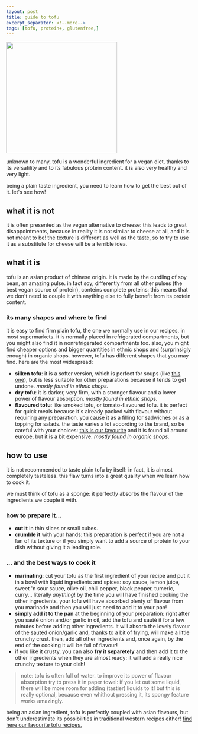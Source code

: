 ```yaml
---
layout: post
title: guide to tofu
excerpt_separator: <!--more-->
tags: [tofu, protein+, glutenfree,]
---
```


 <img src="../../../images/tofu.jpg" width="300">
 
 
 <!--more-->
unknown to many, tofu is a wonderful ingredient for a vegan diet, thanks to its versatility and to its fabulous protein content. it is also very healthy and very light.

 being a plain taste ingredient, you need to learn how to get the best out of it. let's see how!

## what it is not
it is often presented as the vegan alternative to cheese: this leads to great disappointments, because in reality it is not similar to cheese at all, and it is not meant to be! the texture is different as well as the taste, so to try to use it as a substitute for cheese will be a terrible idea.

## what it is
tofu is an asian product of chinese origin. it is made by the curdling of soy bean, an amazing pulse. in fact soy, differently from all other pulses (the best vegan source of protein), conteins complete proteins: this means that we don't need to couple it with anything else to fully benefit from its protein content.

### its many shapes and where to find
it is easy to find firm plain tofu, the one we normally use in our recipes, in most supermarkets. it is normally placed in refrigerated compartments, but you might also find it in nonrefrigerated compartments too. also, you might find cheaper options and bigger quantities in ethnic shops and (surprinsigly enough) in organic shops.  however, tofu has different shapes that you may find. here are the most widespread:
- **silken tofu**: it is a softer version, which is perfect for soups (like [this one](https://fagiolini.github.io/ramen/)), but is less suitable for other preparations because it tends to get undone. 
*mostly found in ethnic shops.*
- **dry tofu**: it is darker, very firm, with a stronger flavour and a lower power of flavour absorption. 
 *mostly found in ethnic shops.*
- **flavoured tofu**: like smoked tofu, or tomato-flavoured tofu. it is perfect for quick meals because it's already packed with flavour without requiring any preparation. you cause it as a filling for sadwiches or as a topping for salads. the taste varies a lot according to the brand, so be careful with your choices: [this is our favourite](https://www.taifun-tofu.de/en) and it is found all around europe, but it is a bit expensive.
*mostly found in organic shops.*

## how to use
it is not recommended to taste plain tofu by itself: in fact, it is almost completely tasteless. this flaw turns into a great quality when we learn how to cook it.

we must think of tofu as a sponge: it perfectly absorbs the flavour of the ingredients we couple it with. 

### how to prepare it...
- **cut it** in thin slices or small cubes.
- **crumble it** with your hands: this preparation is perfect if you are not a fan of its texture or if you simply want to add a source of protein to your dish without giving it a leading role.


### ... and the best ways to cook it
- **marinating**: cut your tofu as the first ingredient of your recipe and put it in a bowl with liquid ingredients and spices: soy sauce, lemon juice, sweet 'n sour sauce, olive oil, chili pepper, black pepper, tumeric, curry... literally *anything*! by the time you will have finished cooking the other ingredients, your tofu will have absorbed plenty of flavour from you marinade and then you will just need to add it to your pan!
- **simply add it to the pan** at the beginning of your preparation: right after you sauté onion and/or garlic in oil, add the tofu and sauté it for a few minutes before adding other ingredients. it will absorb the lovely flavour of the sautéd onion/garlic and, thanks to a bit of frying, will make a little crunchy crust. then, add all other ingredients and, once again, by the end of the cooking it will be full of flavour!
- if you like it crusty, you can also **fry it separetely** and then add it to the other ingredients when they are almost ready: it will add a really nice crunchy texture to your dish!

> note: tofu is often full of water. to improve its power of flavour absorption try to press it in paper towel: if you let out some liquid, there will be more room for adding (tastier) liquids to it! but this is really optional, because even whithout pressing it, its spongy feature works amazingly.

being an asian ingredient, tofu is perfectly coupled with asian flavours, but don't underestimate its possibilities in traditional western recipes either! [find here our favourite tofu recipes.](https://fagiolini.github.io/tags/tofu/)
